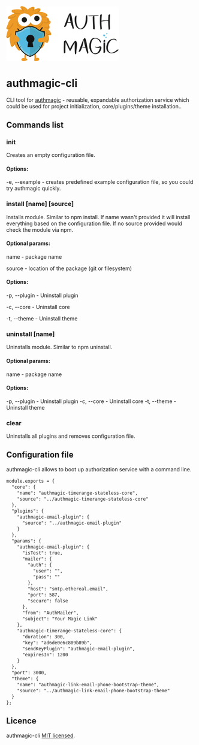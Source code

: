 <img src="https://github.com/authmagic/authmagic/blob/master/docs/images/logo.png?raw=true" width="300px"/>

authmagic-cli
========================
CLI tool for <a href="https://github.com/authmagic/authmagic">authmagic</a> - reusable, expandable authorization service which could be used for project initialization, core/plugins/theme installation..

Commands list
-----------
### init
Creates an empty configuration file.

#### Options:
-e, --example - creates predefined example configuration file, so you could try authmagic quickly.

### install [name] [source]
Installs module. Similar to npm install. If name wasn't provided it will install everything based on the configuration file. If no source provided would check the module via npm.

#### Optional params:
name - package name

source - location of the package (git or filesystem)

#### Options:
-p, --plugin - Uninstall plugin

-c, --core - Uninstall core

-t, --theme - Uninstall theme

### uninstall [name]
Uninstalls module. Similar to npm uninstall.

#### Optional params:
name - package name

#### Options:
-p, --plugin - Uninstall plugin
-c, --core - Uninstall core
-t, --theme - Uninstall theme

### clear
Uninstalls all plugins and removes configuration file.


Configuration file
-----------
authmagic-cli allows to boot up authorization service with a command line.
```
module.exports = {
  "core": {
    "name": "authmagic-timerange-stateless-core",
    "source": "../authmagic-timerange-stateless-core"
  },
  "plugins": {
    "authmagic-email-plugin": {
      "source": "../authmagic-email-plugin"
    }
  },
  "params": {
    "authmagic-email-plugin": {
      "isTest": true,
      "mailer": {
        "auth": {
          "user": "",
          "pass": ""
        },
        "host": "smtp.ethereal.email",
        "port": 587,
        "secure": false
      },
      "from": "AuthMailer",
      "subject": "Your Magic Link"
    },
    "authmagic-timerange-stateless-core": {
      "duration": 300,
      "key": "ad6de0e6c809b89b",
      "sendKeyPlugin": "authmagic-email-plugin",
      "expiresIn": 1200
    }
  },
  "port": 3000,
  "theme": {
    "name": "authmagic-link-email-phone-bootstrap-theme",
    "source": "../authmagic-link-email-phone-bootstrap-theme"
  }
};
```

Licence
-----------
authmagic-cli [MIT licensed](./LICENSE).
